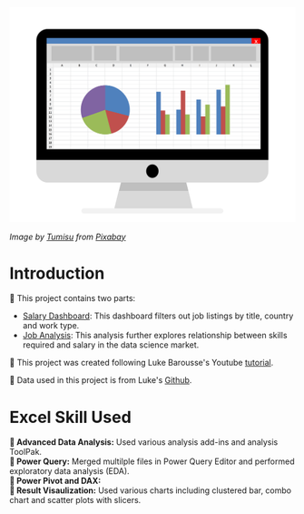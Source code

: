 ![Banner](/banner/accounting-1928237_1280.png)  

*Image by <a href="https://pixabay.com/users/tumisu-148124/?utm_source=link-attribution&utm_medium=referral&utm_campaign=image&utm_content=1928237">Tumisu</a> from <a href="https://pixabay.com//?utm_source=link-attribution&utm_medium=referral&utm_campaign=image&utm_content=1928237">Pixabay</a>*  

# Introduction  
:gem: This project contains two parts:
- [Salary Dashboard](https://github.com/mchenliu/Excel_Project_Data_Job_Analysis/tree/main/Project1_Salary_Dashboard): This dashboard filters out job listings by title, country and work type.
- [Job Analysis](https://github.com/mchenliu/Excel_Project_Data_Job_Analysis/tree/main/Project2_Analysis): This analysis further explores relationship between skills required and salary in the data science market.

:mega: This project was created following Luke Barousse's Youtube [tutorial](https://www.youtube.com/watch?v=pCJ15nGFgVg). 

:dart: Data used in this project is from Luke's [Github](https://github.com/lukebarousse/Excel_Data_Analytics_Course/tree/main).


# Excel Skill Used
**:high_brightness: Advanced Data Analysis:** Used various analysis add-ins and analysis ToolPak.  
**:shower: Power Query:** Merged multilple files in Power Query Editor and performed exploratory data analysis (EDA).  
**:muscle: Power Pivot and DAX:**  
**:eyes: Result Visaulization:** Used various charts including clustered bar, combo chart and scatter plots with slicers.